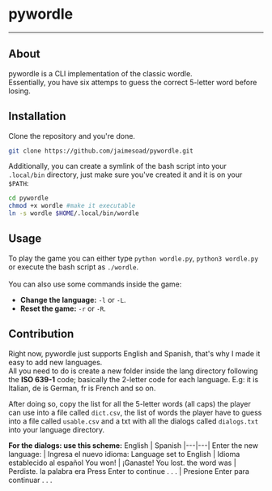 # pywordle
---
## About

pywordle is a CLI implementation of the classic wordle.\
Essentially, you have six attemps to guess the correct 5-letter word before losing.

## Installation

Clone the repository and you're done.
```Bash
git clone https://github.com/jaimesoad/pywordle.git
```
Additionally, you can create a symlink of the bash script into your `.local/bin` directory, just make sure you've created it and it is on your `$PATH`:
```Bash
cd pywordle
chmod +x wordle #make it executable
ln -s wordle $HOME/.local/bin/wordle
```

## Usage

To play the game you can either type `python wordle.py`, `python3 wordle.py` or execute the bash script as `./wordle`.\
\
You can also use some commands inside the game:
- **Change the language:** `-l` or `-L`.
- **Reset the game:** `-r` or `-R`.

## Contribution

Right now, pywordle just supports English and Spanish, that's why I made it easy to add new languages.\
All you need to do is create a new folder inside the lang directory following the **ISO 639-1** code; basically the 2-letter code for each language. E.g: it is Italian, de is German, fr is French and so on.

After doing so, copy the list for all the 5-letter words (all caps) the player can use into a file called `dict.csv`, the list of words the player have to guess into a file called `usable.csv` and a txt with all the dialogs called `dialogs.txt` into your language directory.

**For the dialogs: use this scheme:**
English | Spanish
|---|---|
Enter the new language:  | Ingresa el nuevo idioma: 
Language set to English | Idioma establecido al español
You won! | ¡Ganaste!
You lost. the word was  | Perdiste. la palabra era 
Press Enter to continue . . .  | Presione Enter para continuar . . . 